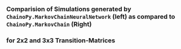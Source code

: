 ### Comparision of Simulations generated by `ChainoPy.MarkovChainNeuralNetwork` (left) as compared to `ChainoPy.MarkovChain`  (Right)
### for 2x2 and 3x3 Transition-Matrices
